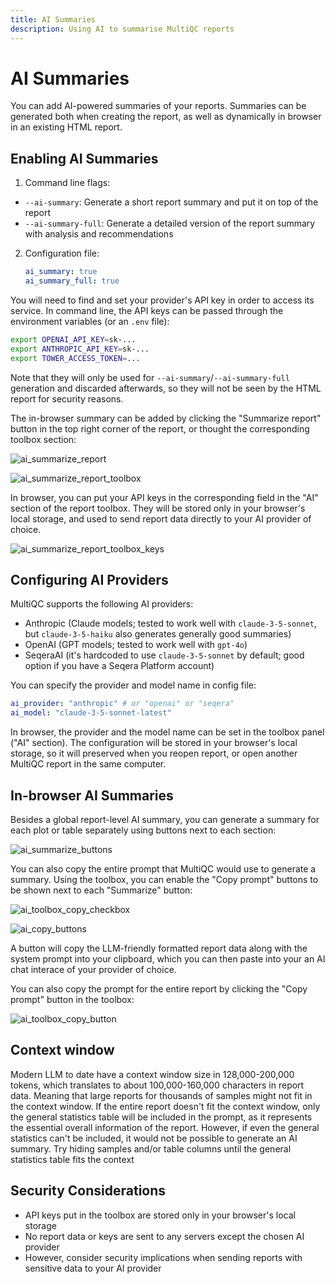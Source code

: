 ```yaml
---
title: AI Summaries
description: Using AI to summarise MultiQC reports
---
```


# AI Summaries

You can add AI-powered summaries of your reports. Summaries can be generated both when creating the report, as well as dynamically in browser in an existing HTML report.

## Enabling AI Summaries

1. Command line flags:

- `--ai-summary`: Generate a short report summary and put it on top of the report
- `--ai-summary-full`: Generate a detailed version of the report summary with analysis and recommendations

2. Configuration file:
   ```yaml
   ai_summary: true
   ai_summary_full: true
   ```

You will need to find and set your provider's API key in order to access its service. In command line, the API keys can be passed through the environment variables (or an `.env` file):

```bash
export OPENAI_API_KEY=sk-...
export ANTHROPIC_API_KEY=sk-...
export TOWER_ACCESS_TOKEN=...
```

Note that they will only be used for `--ai-summary`/`--ai-summary-full` generation and discarded afterwards, so they will not be seen by the HTML report for security reasons.

The in-browser summary can be added by clicking the "Summarize report" button in the top right corner of the report, or thought the corresponding toolbox section:

![ai_summarize_report](../images/ai_empty.png)

![ai_summarize_report_toolbox](../images/ai_toolbox.png)

In browser, you can put your API keys in the corresponding field in the "AI" section of the report toolbox. They will be stored only in your browser's local storage, and used to send report data directly to your AI provider of choice.

![ai_summarize_report_toolbox_keys](../images/ai_toolbox_keys.png)

## Configuring AI Providers

MultiQC supports the following AI providers:

- Anthropic (Claude models; tested to work well with `claude-3-5-sonnet`, but `claude-3-5-haiku` also generates generally good summaries)
- OpenAI (GPT models; tested to work well with `gpt-4o`)
- SeqeraAI (it's hardcoded to use `claude-3-5-sonnet` by default; good option if you have a Seqera Platform account)

You can specify the provider and model name in config file:

```yaml
ai_provider: "anthropic" # or "openai" or "seqera"
ai_model: "claude-3-5-sonnet-latest"
```

In browser, the provider and the model name can be set in the toolbox panel ("AI" section). The configuration will be stored in your browser's local storage, so it will preserved when you reopen report, or open another MultiQC report in the same computer.

## In-browser AI Summaries

Besides a global report-level AI summary, you can generate a summary for each plot or table separately using buttons next to each section:

![ai_summarize_buttons](../images/ai_summarize_buttons.png)

You can also copy the entire prompt that MultiQC would use to generate a summary. Using the toolbox, you can enable the "Copy prompt" buttons to be shown next to each "Summarize" button:

![ai_toolbox_copy_checkbox](../images/ai_toolbox_copy_checkbox.png)

![ai_copy_buttons](../images/ai_copy_buttons.png)

A button will copy the LLM-friendly formatted report data along with the system prompt into your clipboard, which you can then paste into your an AI chat interace of your provider of choice.

You can also copy the prompt for the entire report by clicking the "Copy prompt" button in the toolbox:

![ai_toolbox_copy_button](../images/ai_toolbox_copy_button.png)

## Context window

Modern LLM to date have a context window size in 128,000-200,000 tokens, which translates to about 100,000-160,000 characters in report data. Meaning that large reports for thousands of samples might not fit in the context window. If the entire report doesn't fit the context window, only the general statistics table will be included in the prompt, as it represents the essential overall information of the report. However, if even the general statistics can't be included, it would not be possible to generate an AI summary. Try hiding samples and/or table columns until the general statistics table fits the context

## Security Considerations

- API keys put in the toolbox are stored only in your browser's local storage
- No report data or keys are sent to any servers except the chosen AI provider
- However, consider security implications when sending reports with sensitive data to your AI provider
